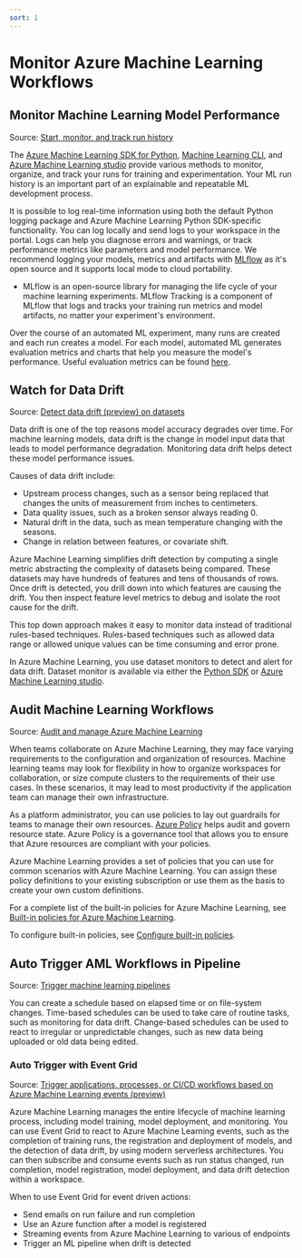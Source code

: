 ```yaml
---
sort: 1
---
```

# Monitor Azure Machine Learning Workflows

## Monitor Machine Learning Model Performance
Source: [Start, monitor, and track run history](https://docs.microsoft.com/en-us/azure/machine-learning/how-to-track-monitor-analyze-runs?tabs=python)

The [Azure Machine Learning SDK for Python](https://docs.microsoft.com/en-us/python/api/overview/azure/ml/?view=azure-ml-py), [Machine Learning CLI](https://docs.microsoft.com/en-us/azure/machine-learning/reference-azure-machine-learning-cli), and [Azure Machine Learning studio](https://ml.azure.com/selectWorkspace) provide various methods to monitor, organize, and track your runs for training and experimentation. Your ML run history is an important part of an explainable and repeatable ML development process.

It is possible to log real-time information using both the default Python logging package and Azure Machine Learning Python SDK-specific functionality. You can log locally and send logs to your workspace in the portal.
Logs can help you diagnose errors and warnings, or track performance metrics like parameters and model performance. 
We recommend logging your models, metrics and artifacts with [MLflow](https://mlflow.org/docs/latest/index.html) as it's open source and it supports local mode to cloud portability. 

* MLflow is an open-source library for managing the life cycle of your machine learning experiments. MLflow Tracking is a component of MLflow that logs and tracks your training run metrics and model artifacts, no matter your experiment's environment.

Over the course of an automated ML experiment, many runs are created and each run creates a model. For each model, automated ML generates evaluation metrics and charts that help you measure the model's performance.
Useful evaluation metrics can be found [here](https://docs.microsoft.com/en-us/azure/machine-learning/how-to-understand-automated-ml#classification-metrics).

## Watch for Data Drift

Source: [Detect data drift (preview) on datasets](https://docs.microsoft.com/en-us/azure/machine-learning/how-to-monitor-datasets?tabs=python)

Data drift is one of the top reasons model accuracy degrades over time. For machine learning models, data drift is the change in model input data that leads to model performance degradation. Monitoring data drift helps detect these model performance issues.

Causes of data drift include:

* Upstream process changes, such as a sensor being replaced that changes the units of measurement from inches to centimeters.
* Data quality issues, such as a broken sensor always reading 0.
* Natural drift in the data, such as mean temperature changing with the seasons.
* Change in relation between features, or covariate shift.

Azure Machine Learning simplifies drift detection by computing a single metric abstracting the complexity of datasets being compared. These datasets may have hundreds of features and tens of thousands of rows. Once drift is detected, you drill down into which features are causing the drift. You then inspect feature level metrics to debug and isolate the root cause for the drift.

This top down approach makes it easy to monitor data instead of traditional rules-based techniques. Rules-based techniques such as allowed data range or allowed unique values can be time consuming and error prone.

In Azure Machine Learning, you use dataset monitors to detect and alert for data drift. Dataset monitor is available via either the [Python SDK](https://docs.microsoft.com/en-us/azure/machine-learning/how-to-monitor-datasets?tabs=python#studio-monitor) or [Azure Machine Learning studio](https://docs.microsoft.com/en-us/azure/machine-learning/how-to-monitor-datasets?tabs=azure-studio#studio-monitor).

## Audit Machine Learning Workflows

Source: [Audit and manage Azure Machine Learning](https://docs.microsoft.com/en-us/azure/machine-learning/how-to-integrate-azure-policy)

When teams collaborate on Azure Machine Learning, they may face varying requirements to the configuration and organization of resources. Machine learning teams may look for flexibility in how to organize workspaces for collaboration, or size compute clusters to the requirements of their use cases. In these scenarios, it may lead to most productivity if the application team can manage their own infrastructure.

As a platform administrator, you can use policies to lay out guardrails for teams to manage their own resources. [Azure Policy](https://docs.microsoft.com/en-us/azure/governance/policy/) helps audit and govern resource state. Azure Policy is a governance tool that allows you to ensure that Azure resources are compliant with your policies.

Azure Machine Learning provides a set of policies that you can use for common scenarios with Azure Machine Learning. You can assign these policy definitions to your existing subscription or use them as the basis to create your own custom definitions.

For a complete list of the built-in policies for Azure Machine Learning, see [Built-in policies for Azure Machine Learning](https://docs.microsoft.com/en-us/azure/governance/policy/samples/built-in-policies#machine-learning).

To configure built-in policies, see [Configure built-in policies](https://docs.microsoft.com/en-us/azure/machine-learning/how-to-integrate-azure-policy#configure-built-in-policies).

## Auto Trigger AML Workflows in Pipeline
Source: [Trigger machine learning pipelines](https://docs.microsoft.com/en-us/azure/machine-learning/how-to-trigger-published-pipeline)

You can create a schedule based on elapsed time or on file-system changes. Time-based schedules can be used to take care of routine tasks, such as monitoring for data drift. Change-based schedules can be used to react to irregular or unpredictable changes, such as new data being uploaded or old data being edited.


### Auto Trigger with Event Grid
Source: [Trigger applications, processes, or CI/CD workflows based on Azure Machine Learning events (preview)](https://docs.microsoft.com/en-us/azure/machine-learning/how-to-use-event-grid)

Azure Machine Learning manages the entire lifecycle of machine learning process, including model training, model deployment, and monitoring. You can use Event Grid to react to Azure Machine Learning events, such as the completion of training runs, the registration and deployment of models, and the detection of data drift, by using modern serverless architectures. You can then subscribe and consume events such as run status changed, run completion, model registration, model deployment, and data drift detection within a workspace.

When to use Event Grid for event driven actions:

* Send emails on run failure and run completion
* Use an Azure function after a model is registered
* Streaming events from Azure Machine Learning to various of endpoints
* Trigger an ML pipeline when drift is detected
